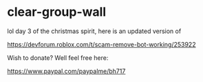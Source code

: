 # clear-group-wall 


lol day 3 of the christmas spirit, here is an updated version of


https://devforum.roblox.com/t/scam-remove-bot-working/253922




Wish to donate? Well feel free here:

https://www.paypal.com/paypalme/bh717
